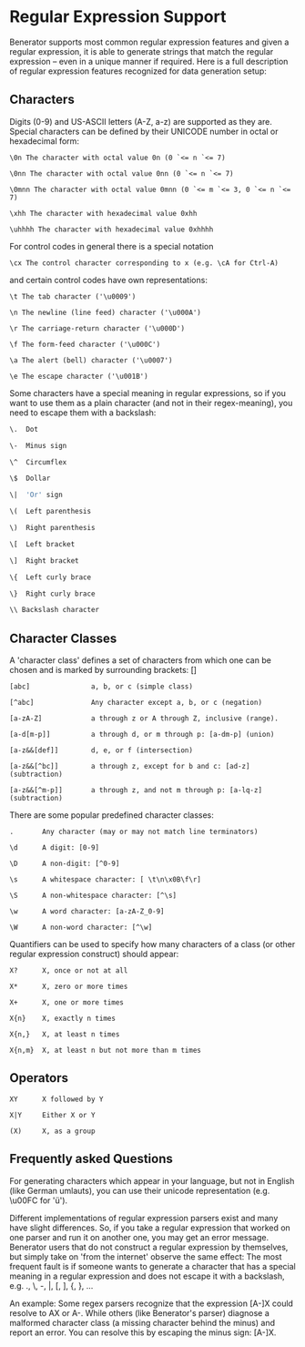 # Regular Expression Support

Benerator supports most common regular expression features and given a regular expression, it is able to generate strings that match the regular
expression – even in a unique manner if required. Here is a full description of regular expression features recognized for data generation setup:

## Characters

Digits (0-9) and US-ASCII letters (A-Z, a-z) are supported as they are. Special characters can be defined by their UNICODE number in octal or
hexadecimal form:

```shell
\0n The character with octal value 0n (0 `<= n `<= 7)

\0nn The character with octal value 0nn (0 `<= n `<= 7)

\0mnn The character with octal value 0mnn (0 `<= m `<= 3, 0 `<= n `<= 7)

\xhh The character with hexadecimal value 0xhh

\uhhhh The character with hexadecimal value 0xhhhh
```
For control codes in general there is a special notation
```shell
\cx The control character corresponding to x (e.g. \cA for Ctrl-A)
```

and certain control codes have own representations:
```shell
\t The tab character ('\u0009')

\n The newline (line feed) character ('\u000A')

\r The carriage-return character ('\u000D')

\f The form-feed character ('\u000C')

\a The alert (bell) character ('\u0007')

\e The escape character ('\u001B')
```

Some characters have a special meaning in regular expressions, so if you want to use them as a plain character (and not in their regex-meaning), you
need to escape them with a backslash:

```bash
\.	Dot

\-	Minus sign

\^	Circumflex

\$	Dollar

\|	'Or' sign

\(	Left parenthesis

\)	Right parenthesis

\[	Left bracket

\]	Right bracket

\{	Left curly brace

\}	Right curly brace

\\ Backslash character
```

## Character Classes

A 'character class' defines a set of characters from which one can be chosen and is marked by surrounding brackets: []

```shell
[abc] 				a, b, or c (simple class)

[^abc] 				Any character except a, b, or c (negation)

[a-zA-Z] 			a through z or A through Z, inclusive (range). 

[a-d[m-p]] 			a through d, or m through p: [a-dm-p] (union)

[a-z&&[def]] 		d, e, or f (intersection)

[a-z&&[^bc]] 		a through z, except for b and c: [ad-z] (subtraction)

[a-z&&[^m-p]]  		a through z, and not m through p: [a-lq-z] (subtraction)
```
There are some popular predefined character classes:
```shell
. 		Any character (may or may not match line terminators)

\d 		A digit: [0-9]

\D 		A non-digit: [^0-9]

\s 		A whitespace character: [ \t\n\x0B\f\r]

\S 		A non-whitespace character: [^\s]

\w 		A word character: [a-zA-Z_0-9]

\W 		A non-word character: [^\w]
```
Quantifiers can be used to specify how many characters of a class (or other regular expression construct) should appear:
```shell
X?		X, once or not at all

X*		X, zero or more times

X+		X, one or more times

X{n}	X, exactly n times

X{n,}	X, at least n times

X{n,m}	X, at least n but not more than m times
```

## Operators

```shell
XY		X followed by Y

X|Y 	Either X or Y

(X) 	X, as a group
```

## Frequently asked Questions

For generating characters which appear in your language, but not in English (like German umlauts), you can use their unicode representation (e.g.
\u00FC for 'ü').

Different implementations of regular expression parsers exist and many have slight differences. So, if you take a regular expression that worked on
one parser and run it on another one, you may get an error message. Benerator users that do not construct a regular expression by themselves, but
simply take on 'from the internet' observe the same effect: The most frequent fault is if someone wants to generate a character that has a special
meaning in a regular expression and does not escape it with a backslash, e.g. \., \\, \-, \|, \[, \], \{, \}, …

An example: Some regex parsers recognize that the expression [A-]X could resolve to AX or A-. While others (like Benerator's parser) diagnose a
malformed character class (a missing character behind the minus) and report an error. You can resolve this by escaping the minus sign: [A\-]X.